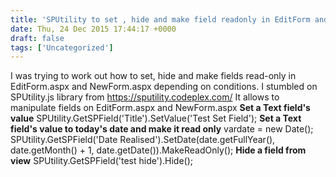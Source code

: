 ```yaml
---
title: 'SPUtility to set , hide and make field readonly in EditForm and NewForm'
date: Thu, 24 Dec 2015 17:44:17 +0000
draft: false
tags: ['Uncategorized']
---
```


I was trying to work out how to set, hide and make fields read-only in EditForm.aspx and NewForm.aspx depending on conditions. I stumbled on SPUtility.js library from https://sputility.codeplex.com/ It allows to manipulate fields on EditForm.aspx and NewForm.aspx **Set a Text field's value** SPUtility.GetSPField('Title').SetValue('Test Set Field'); **Set a Text field's value to today's date and make it read only** vardate \= new Date(); SPUtility.GetSPField('Date Realised').SetDate(date.getFullYear(), date.getMonth() + 1, date.getDate()).MakeReadOnly(); **Hide a field from view** SPUtility.GetSPField('test hide').Hide();